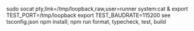 sudo socat pty,link=/tmp/loopback,raw,user=runner system:cat &
export TEST_PORT=/tmp/loopback
export TEST_BAUDRATE=115200
see tsconfig.json
npm install; npm run format, typecheck, test, build